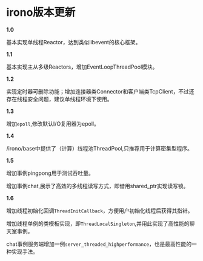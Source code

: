 # irono版本更新
**1.0**

基本实现单线程Reactor，达到类似libevent的核心框架。

**1.1**

基本实现主从多级Reactors，增加EventLoopThreadPool模块。

**1.2**

实现定时器可删除功能；增加连接器类Connector和客户端类TcpClient，不过还存在线程安全问题，建议单线程环境下使用。

**1.3**

增加`epoll`,修改默认I/O复用器为epoll。

**1.4**

/irono/base中提供了（计算）线程池ThreadPool,只推荐用于计算密集型程序。

**1.5**

增加事例pingpong用于测试吞吐量。

增加事例chat,展示了高效的多线程读写方式，即借用shared_ptr实现读写锁。

**1.6**

增加线程初始化回调`ThreadInitCallback`，方便用户初始化线程后获得其指针。

增加线程单例的类模板实现，即`ThreadLocalSingleton`,并用此实现了高性能的聊天室事例。

chat事例服务端增加一例`server_threaded_highperformance`，也是最高性能的一种实现手法。